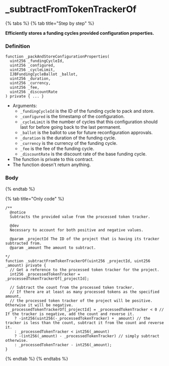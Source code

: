 # \_subtractFromTokenTrackerOf

{% tabs %}
{% tab title="Step by step" %}

**Efficiently stores a funding cycles provided configuration properties.**

### Definition

```solidity
function _packAndStoreConfigurationProperties(
  uint256 _fundingCycleId,
  uint256 _configured,
  uint256 _cycleLimit,
  IJBFundingCycleBallot _ballot,
  uint256 _duration,
  uint256 _currency,
  uint256 _fee,
  uint256 _discountRate
) private { ... }
```

* Arguments:
  * `_fundingCycleId` is the ID of the funding cycle to pack and store.
  * `_configured` is the timestamp of the configuration.
  * `_cycleLimit` is the number of cycles that this configuration should last for before going back to the last permanent.
  * `_ballot` is the ballot to use for future reconfiguration approvals.
  * `_duration` is the duration of the funding cycle.
  * `_currency` is the currency of the funding cycle.
  * `_fee` is the fee of the funding cycle.
  * `_discountRate` is the discount rate of the base funding cycle.
* The function is private to this contract.
* The function doesn't return anything.

### Body
{% endtab %}

{% tab title="Only code" %}
```solidity
/** 
  @notice
  Subtracts the provided value from the processed token tracker.

  @dev
  Necessary to account for both positive and negative values.

  @param _projectId The ID of the project that is having its tracker subtracted from.
  @param _amount The amount to subtract.

*/
function _subtractFromTokenTrackerOf(uint256 _projectId, uint256 _amount) private {
  // Get a reference to the processed token tracker for the project.
  int256 _processedTokenTracker = _processedTokenTrackerOf[_projectId];

  // Subtract the count from the processed token tracker.
  // If there are at least as many processed tokens as the specified amount,
  // the processed token tracker of the project will be positive. Otherwise it will be negative.
  _processedTokenTrackerOf[_projectId] = _processedTokenTracker < 0 // If the tracker is negative, add the count and reverse it.
    ? -int256(uint256(-_processedTokenTracker) + _amount) // the tracker is less than the count, subtract it from the count and reverse it.
    : _processedTokenTracker < int256(_amount)
    ? -(int256(_amount) - _processedTokenTracker) // simply subtract otherwise.
    : _processedTokenTracker - int256(_amount);
}
```
{% endtab %}
{% endtabs %}
